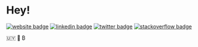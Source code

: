 
# Hey!

[![website badge](https://img.shields.io/badge/website-marcosmartinez.io-black?style=flat-square)](https://marcosmartinez.io)
[![linkedin badge](https://img.shields.io/badge/linkedin-blue?style=flat-square&logo=linkedin)](https://www.linkedin.com/in/marcos-martínez/)
[![twitter badge](https://img.shields.io/badge/twitter-mimc__blue?style=flat-square&logo=twitter)](https://twitter.com/mimc__)
[![stackoverflow badge](https://img.shields.io/badge/stackoverflow-red?style=flat-square&logo=stackoverflow)](https://es.stackoverflow.com/users/4163/marcos-martínez)



:uruguay: 🤘 ₿
